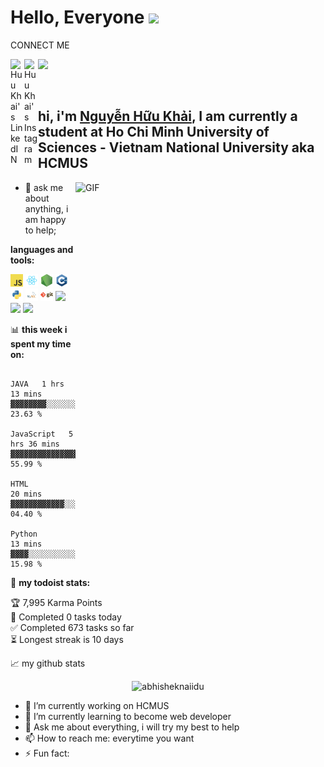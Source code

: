 # Hello, Everyone <img src="https://media.giphy.com/media/hvRJCLFzcasrR4ia7z/giphy.gif" width="45px">
<span>CONNECT ME</span>
<a href="https://www.facebook.com/nguyeen.huu.khai">
 
  <img align="left" alt="" width="22px" src="https://upload.wikimedia.org/wikipedia/commons/thumb/0/05/Facebook_Logo_%282019%29.png/1200px-Facebook_Logo_%282019%29.png" />
  
</a>

<a href="https://www.linkedin.com/in/kh%E1%BA%A3i-nguy%E1%BB%85n-19b193200/">
  <img align="left" alt="Huu Khai's LinkedIN" width="22px" src="https://raw.githubusercontent.com/peterthehan/peterthehan/master/assets/linkedin.svg" />
</a>
<a href="https://www.instagram.com/hk.da.realest/">
  <img align="left" alt="Huu Khai's Instagram" width="22px" src="https://upload.wikimedia.org/wikipedia/commons/thumb/e/e7/Instagram_logo_2016.svg/768px-Instagram_logo_2016.svg.png" />
</a>

![](https://visitor-badge.glitch.me/badge?page_id=abhisheknaiidu.abhisheknaiidu)

<br />

## hi, i'm [Nguyễn Hữu Khải](https://www.facebook.com/nguyeen.huu.khai), I am currently a student at Ho Chi Minh University of Sciences - Vietnam National University  aka HCMUS




  <img align="right" alt="GIF" src="https://github.com/abhisheknaiidu/abhisheknaiidu/blob/master/code.gif?raw=true" width="400" height="350" />
  

- 💬 ask me about anything, i am happy to help;

**languages and tools:**  

<code><img height="20" src="https://raw.githubusercontent.com/github/explore/80688e429a7d4ef2fca1e82350fe8e3517d3494d/topics/javascript/javascript.png"></code>
<code><img height="20" src="https://raw.githubusercontent.com/github/explore/80688e429a7d4ef2fca1e82350fe8e3517d3494d/topics/react/react.png"></code>
<code><img height="20" src="https://raw.githubusercontent.com/github/explore/80688e429a7d4ef2fca1e82350fe8e3517d3494d/topics/nodejs/nodejs.png"></code>
<code><img height="20" src="https://raw.githubusercontent.com/github/explore/80688e429a7d4ef2fca1e82350fe8e3517d3494d/topics/cpp/cpp.png"></code>
<code><img height="20" src="https://raw.githubusercontent.com/github/explore/80688e429a7d4ef2fca1e82350fe8e3517d3494d/topics/python/python.png"></code>
<code><img height="20" src="https://raw.githubusercontent.com/github/explore/80688e429a7d4ef2fca1e82350fe8e3517d3494d/topics/mysql/mysql.png"></code>
<code><img height="20" src="https://raw.githubusercontent.com/github/explore/80688e429a7d4ef2fca1e82350fe8e3517d3494d/topics/git/git.png"></code>
<code><img height="20" src="https://www.w3.org/html/logo/downloads/HTML5_Badge_512.png"></code>
<code><img height="20" src="https://upload.wikimedia.org/wikipedia/commons/thumb/d/d5/CSS3_logo_and_wordmark.svg/1200px-CSS3_logo_and_wordmark.svg.png"></code>
<code><img height="20" src="https://hocjava.com/wp-content/uploads/2020/11/java-logo.png"></code>



📊 **this week i spent my time on:**
<!--START_SECTION:waka-->
```text

JAVA   1 hrs 13 mins         ▓▓▓▓▓▓▓▓░░░░░░░░░░░░░░░░   23.63 % 

JavaScript   5 hrs 36 mins   ▓▓▓▓▓▓▓▓▓▓▓▓▓▓▓░░░░░░░░░   55.99 % 

HTML          20 mins        ▓▓▓▓▓▓▓▓▓▓▓▓░░░░░░░░░░░░  04.40 % 

Python        13 mins        ▓▓▓▓░░░░░░░░░░░░░░░░░░░░   15.98 % 
```
<!--END_SECTION:waka-->

🚧 **my todoist stats:**
<!-- TODO-IST:START -->
🏆  7,995 Karma Points           
🌸  Completed 0 tasks today           
✅  Completed 673 tasks so far           
⏳  Longest streak is 10 days
<!-- TODO-IST:END -->


📈 my github stats

<p align="center"> <img src="https://github-readme-stats.vercel.app/api?username=hoangdaochuz&show_icons=true&theme=gotham" alt="abhisheknaiidu" />




- 🔭 I’m currently working on HCMUS
- 🌱 I’m currently learning to become web developer
- 💬 Ask me about everything, i will try my best to help
- 📫 How to reach me: everytime you want
- ⚡ Fun fact: 

